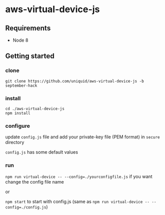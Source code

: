 # aws-virtual-device-js 

## Requirements  
- Node 8  

## Getting started
### clone
`git clone https://github.com/uniquid/aws-virtual-device-js -b september-hack`

### install
```
cd ./aws-virtual-device-js
npm install
```

### configure
update `config.js` file and add your private-key file (PEM format) in `secure` directory

`config.js` has some default values

### run
`npm run virtual-device -- --config=./yourconfigfile.js` if you want change the config file name

or

`npm start` to start with config.js (same as `npm run virtual-device -- --config=./config.js`)
